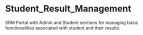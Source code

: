 # Student_Result_Management
SRM Portal with Admin and Student sections for managing basic functionalities associated with student and their results. 
